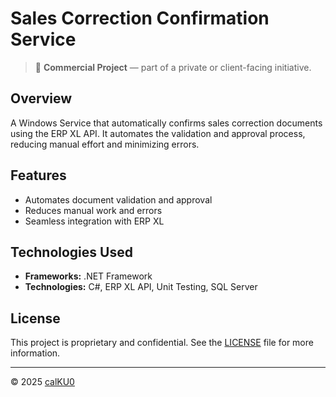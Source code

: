 # Sales Correction Confirmation Service

> 💼 **Commercial Project** — part of a private or client-facing initiative.

## Overview

A Windows Service that automatically confirms sales correction documents using the ERP XL API. It automates the validation and approval process, reducing manual effort and minimizing errors.

## Features

- Automates document validation and approval
- Reduces manual work and errors
- Seamless integration with ERP XL

## Technologies Used

- **Frameworks:** .NET Framework
- **Technologies:** C#, ERP XL API, Unit Testing, SQL Server

## License

This project is proprietary and confidential. See the [LICENSE](LICENSE) file for more information.

---

© 2025 [calKU0](https://github.com/calKU0)
